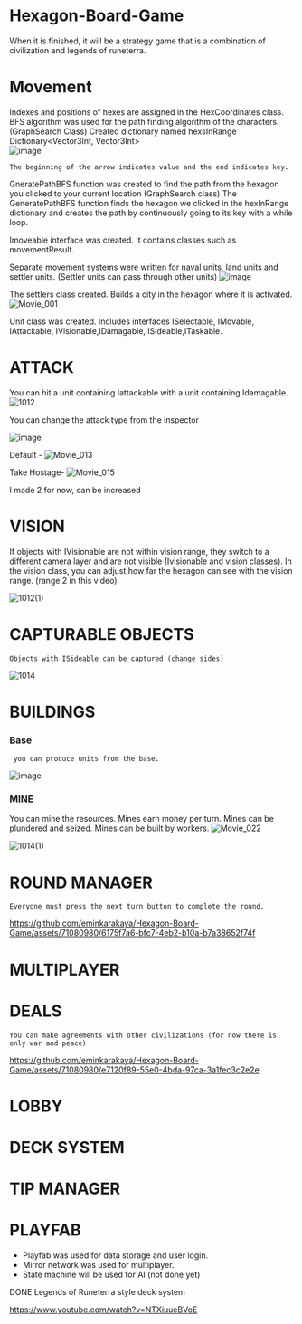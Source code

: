 # Hexagon-Board-Game
When it is finished, it will be a strategy game that is a combination of civilization and legends of runeterra.
# Movement

  Indexes and positions of hexes are assigned in the HexCoordinates class.
  BFS algorithm was used for the path finding algorithm of the characters. (GraphSearch Class)
    Created dictionary named hexsInRange Dictionary<Vector3Int, Vector3Int>  
    ![image](https://github.com/eminkarakaya/Hexagon-Board-Game/assets/71080980/f2239194-9c94-4e68-91a8-c118317e4e87)

     
    The beginning of the arrow indicates value and the end indicates key.
   GneratePathBFS function was created to find the path from the hexagon you clicked to your current location (GraphSearch class)
   The GeneratePathBFS function finds the hexagon we clicked in the hexInRange dictionary and creates the path by continuously going to its key with a while loop.

   Imoveable interface was created. It contains classes such as movementResult.

   Separate movement systems were written for naval units, land units and settler units. (Settler units can pass through other units)
    ![image](https://github.com/eminkarakaya/Hexagon-Board-Game/assets/71080980/b19d8e29-bd8a-4cb5-b377-8feda3047932)


   The settlers class created. Builds a city in the hexagon where it is activated.
   ![Movie_001](https://github.com/eminkarakaya/Hexagon-Board-Game/assets/71080980/07746368-c907-4627-91e6-1736adae6cfa)

   Unit class was created. Includes interfaces ISelectable, IMovable, IAttackable, IVisionable,IDamagable, ISideable,ITaskable.
# ATTACK
   You can hit a unit containing Iattackable with a unit containing Idamagable.
   ![1012](https://github.com/eminkarakaya/Hexagon-Board-Game/assets/71080980/4fecc32c-0bd2-437a-9a23-f0ee24103eed)

   You can change the attack type from the inspector
   
   ![image](https://github.com/eminkarakaya/Hexagon-Board-Game/assets/71080980/1461b256-129e-45ba-aa67-eba90035eaf8)

   Default - 
    ![Movie_013](https://github.com/eminkarakaya/Hexagon-Board-Game/assets/71080980/503126f5-3318-4af1-84b8-4f2c3d5cad2e)


   Take Hostage- 
   ![Movie_015](https://github.com/eminkarakaya/Hexagon-Board-Game/assets/71080980/822ac3a2-1ebd-4433-9138-cb083cf8f86d)


   I made 2 for now, can be increased
  # VISION

  If objects with IVisionable are not within vision range, they switch to a different camera layer and are not visible (Ivisionable and vision classes).
  In the vision class, you can adjust how far the hexagon can see with the vision range. (range 2 in this video)
  
  ![1012(1)](https://github.com/eminkarakaya/Hexagon-Board-Game/assets/71080980/798a59d1-abd3-43d1-91ea-a33914e69312)

  # CAPTURABLE OBJECTS
    Objects with ISideable can be captured (change sides)

  ![1014](https://github.com/eminkarakaya/Hexagon-Board-Game/assets/71080980/3925233f-9d5c-4e2b-a38b-a8a1f11a9abb)

  
    
  # BUILDINGS
  ### Base
     you can produce units from the base.
  ![image](https://github.com/eminkarakaya/Hexagon-Board-Game/assets/71080980/b59be47b-7ee8-461e-bc00-be8959f41ae7)

  ### MINE
  You can mine the resources.
  Mines earn money per turn.
  Mines can be plundered and seized.
  Mines can be built by workers.
  ![Movie_022](https://github.com/eminkarakaya/Hexagon-Board-Game/assets/71080980/981d1452-ef30-491b-82b0-716a00884826)

  ![1014(1)](https://github.com/eminkarakaya/Hexagon-Board-Game/assets/71080980/23e54eb6-1116-4ee3-aabe-8bf80c0578ee)

  # ROUND MANAGER
    Everyone must press the next turn button to complete the round.

    
https://github.com/eminkarakaya/Hexagon-Board-Game/assets/71080980/6175f7a6-bfc7-4eb2-b10a-b7a38652f74f


  
  # MULTIPLAYER

  # DEALS
    You can make agreements with other civilizations (for now there is only war and peace)
  https://github.com/eminkarakaya/Hexagon-Board-Game/assets/71080980/e7120f89-55e0-4bda-97ca-3a1fec3c2e2e



  # LOBBY

  # DECK SYSTEM

  # TIP MANAGER

  # PLAYFAB

  
   
- Playfab was used for data storage and user login.
- Mirror network was used for multiplayer.
- State machine will be used for AI (not done yet)

DONE
Legends of Runeterra style deck system






https://www.youtube.com/watch?v=NTXiuueBVoE
